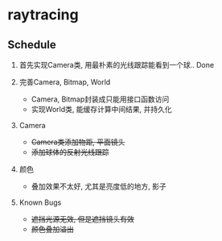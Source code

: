 # raytracing

## Schedule
1. 首先实现Camera类, 用最朴素的光线跟踪能看到一个球.. Done
2. 完善Camera, Bitmap, World
    - Camera, Bitmap封装成只能用接口函数访问
    - 实现World类, 能缓存计算中间结果, 并持久化
3. Camera
    - ~~Camera类添加物距, 平面镜头~~
    - ~~添加球体的反射光线跟踪~~

4. 颜色
    - 叠加效果不太好, 尤其是亮度低的地方, 影子
4. Known Bugs
    - ~~遮挡光源无效, 但是遮挡镜头有效~~
    - ~~颜色叠加溢出~~